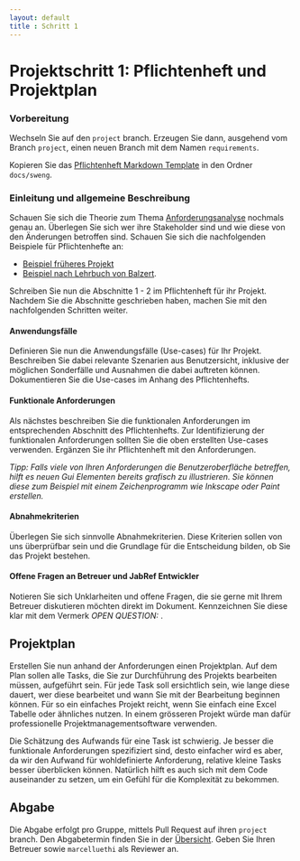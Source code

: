 ```yaml
---
layout: default
title : Schritt 1
---
```

# Projektschritt 1: Pflichtenheft und Projektplan

### Vorbereitung
Wechseln Sie auf den `project` branch. 
Erzeugen Sie dann, ausgehend vom Branch `project`, einen neuen Branch mit dem Namen `requirements`. 


Kopieren Sie das [Pflichtenheft Markdown Template](https://raw.githubusercontent.com/unibas-marcelluethi/software-engineering/main/docs/project/templates/pflichtenheft-template.md) in den Ordner ```docs/sweng```.


### Einleitung und allgemeine Beschreibung

Schauen Sie sich die Theorie zum Thema [Anforderungsanalyse](../../week6) nochmals genau an. Überlegen Sie sich wer ihre Stakeholder sind und wie diese von den Änderungen betroffen sind. Schauen Sie sich die nachfolgenden Beispiele für Pflichtenhefte an:

* [Beispiel früheres Projekt](https://adam.unibas.ch/goto_adam_file_1480294_download.html)
* [Beispiel nach Lehrbuch von Balzert](https://adam.unibas.ch/goto_adam_file_1474955_download.html).


Schreiben Sie nun die Abschnitte 1 - 2 im Pflichtenheft für ihr Projekt. Nachdem Sie die Abschnitte geschrieben haben, machen Sie mit den nachfolgenden Schritten weiter. 

#### Anwendungsfälle

Definieren Sie nun die Anwendungsfälle (Use-cases) für Ihr Projekt. Beschreiben Sie dabei relevante Szenarien aus Benutzersicht, inklusive der möglichen Sonderfälle und Ausnahmen die dabei auftreten können. Dokumentieren Sie die Use-cases im Anhang des Pflichtenhefts.

#### Funktionale Anforderungen

Als nächstes beschreiben Sie die funktionalen Anforderungen im entsprechenden Abschnitt des Pflichtenhefts.
Zur Identifizierung der funktionalen Anforderungen sollten Sie die oben erstellten Use-cases verwenden. Ergänzen Sie ihr Pflichtenheft mit den Anforderungen. 


*Tipp: Falls viele von Ihren Anforderungen die Benutzeroberfläche betreffen, hilft es neuen Gui Elementen bereits grafisch zu illustrieren. Sie können diese zum Beispiel mit einem
Zeichenprogramm wie Inkscape oder Paint erstellen.*


#### Abnahmekriterien
Überlegen Sie sich sinnvolle Abnahmekriterien. Diese Kriterien sollen von uns überprüfbar sein und die Grundlage für die Entscheidung bilden, ob Sie das Projekt bestehen.


#### Offene Fragen an Betreuer und JabRef Entwickler

Notieren Sie sich Unklarheiten und offene Fragen, die sie gerne mit Ihrem Betreuer diskutieren möchten direkt im Dokument. Kennzeichnen Sie diese klar mit dem Vermerk *OPEN QUESTION:* .


## Projektplan

Erstellen Sie nun anhand der Anforderungen einen Projektplan. Auf dem Plan sollen alle Tasks, die Sie zur Durchführung des Projekts bearbeiten müssen, aufgeführt sein. Für jede Task soll ersichtlich sein, wie lange diese dauert, wer diese bearbeitet und wann Sie mit der Bearbeitung beginnen
können. Für so ein einfaches Projekt reicht, wenn Sie einfach eine Excel Tabelle oder ähnliches nutzen. In einem grösseren Projekt würde man dafür professionelle Projektmanagementsoftware verwenden. 

Die Schätzung des Aufwands für eine Task ist schwierig. Je besser die funktionale Anforderungen spezifiziert sind, desto einfacher wird es aber, da wir den Aufwand für wohldefinierte Anforderung,
relative kleine Tasks besser überblicken können. Natürlich hilft es auch sich mit dem Code auseinander zu setzen, um ein Gefühl für die Komplexität zu bekommen.


## Abgabe

Die Abgabe erfolgt pro Gruppe, mittels Pull Request auf ihren `project` branch. Den Abgabetermin finden Sie in der [Übersicht](./project-summary).  Geben Sie Ihren Betreuer sowie ```marcelluethi``` als Reviewer an.



